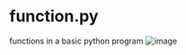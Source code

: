 # function.py
functions in a basic python program
![image](https://github.com/Alex-Unnippillil/function.py/assets/24538548/700acc63-eb69-4702-8bfd-668a0bfda170)
